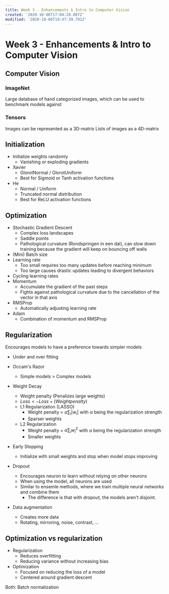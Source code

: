 ```yaml
---
title: Week 3 - Enhancements & Intro to Computer Vision
created: '2020-10-06T17:04:28.087Z'
modified: '2020-10-06T19:47:39.791Z'
---
```


# Week 3 - Enhancements & Intro to Computer Vision

## Computer Vision
### ImageNet
Large database of hand categorized images, which can be used to benchmark models against

### Tensors
Images can be represented as a 3D-matrix
Lists of images as a 4D-matrix

## Initialization
- Initialize weights randomly
  - Vanishing or exploding gradients
- Xavier
  - GlorotNormal / GlorotUniform
  - Best for Sigmoid or Tanh activation functions
- He
  - Normal / Uniform
  - Truncated normal distribution
  - Best for ReLU activation functions

## Optimization
- Stochastic Gradient Descent
  - Complex loss landscapes
  - Saddle points
  - Pathological curvature (Rondspringen in een dal), can slow down training because the gradient will keep on bouncing off walls
- (Mini) Batch size
- Learning rate
  - Too small requires too many updates before reaching minimum
  - Too large causes drastic updates leading to divergent behaviors
- Cycling learning rates
- Momentum
  - Accumulate the gradient of the past steps
  - Fights against pathological curvature due to the cancellation of the vector in that axis
- RMSProp
  - Automatically adjusting learning rate
- Adam
  - Combination of momentum and RMSProp

## Regularization
Encourages models to have a preference towards simpler models

- Under and over fitting
- Occam's Razor
  - Simple models > Complex models
- Weight Decay
  - Weight penalty (Penalizes large weights)
  - $Loss <- Loss + (Weight penalty)$
  - L1 Regularization (LASSO)
    - Weight penalty = $\alpha \sum_i |w_i|$ with $\alpha$ being the regularization strength
    - Sparser weights
  - L2 Regularization
    - Weight penalty = $\alpha \sum_i w^2_i$ with $\alpha$ being the regularization strength
    - Smaller weights

- Early Stopping
  - Initialize with small weights and stop when model stops improving
- Dropout
  - Encourages neuron to learn without relying on other neurons
  - When using the model, all neurons are used
  - Similar to ensemle methods, where we train multiple neural networks and combine them
    - The difference is that with dropout, the models aren't disjoint.
- Data augmentation
  - Creates more data
  - Rotating, mirroring, noise, contrast, ...

## Optimization vs regularization
- Regularization
  - Reduces overfitting
  - Reducing variance without increasing bias
- Optimization
  - Focused on reducing the loss of a model
  - Centered around gradient descent

Both: Batch normalization
